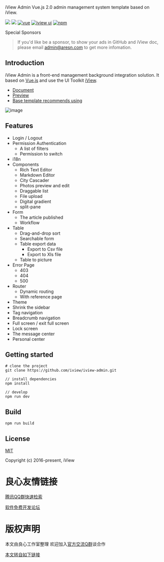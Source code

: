  
     
         
     
 

 
iView Admin
     Vue.js 2.0 admin management system template based on iView. 
 

[![](https://img.shields.io/github/release/iview/iview-admin.svg)](https://github.com/iview/iview-admin/releases)
[![](https://img.shields.io/travis/iview/iview-admin.svg?style=flat-square)](https://travis-ci.org/iview/iview-admin)
[![vue](https://img.shields.io/badge/vue-2.5.17-brightgreen.svg?style=flat-square)](https://github.com/vuejs/vue)
[![iview ui](https://img.shields.io/badge/iview-3.2.2-brightgreen.svg?style=flat-square)](https://github.com/iview/iview)
[![npm](https://img.shields.io/npm/l/express.svg)]()

 Special Sponsors 
 
       
         
           
             
               
             
           
           
             
               
             
           
             
             
               
             
           
         
       
 

> If you'd like be a sponsor, to show your ads in GitHub and iView doc, please email admin@aresn.com to get more infomation.

## Introduction

iView Admin is a front-end management background integration solution. It based on [Vue.js](http://u.720life.cn/g/54145d0471d91890860f7f8463c03046a66c77cd0911e5527fb3fc591bfc25f5) and use the UI Toolkit [iView](http://u.720life.cn/g/54145d0471d91890860f7f8463c03046c77dfb115f76a8da39c86e27313b7fe5).

- [Document](http://u.720life.cn/g/6ad9dbe2a8c4d70d8fb53a14cfcde12a67233e0da1068b2c57b74d21697e114c4d9d85760a3da89279af419aa389dbe9)
- [Preview](http://u.720life.cn/g/db4148208f38c52b0dc58375b7563f962dee7380da29032f75c9995e040666dd)
- [Base template recommends using](http://u.720life.cn/g/54145d0471d91890860f7f8463c030464acd1bc69bca9dfde1b71ae150cc182c82a60517e869b96d1cbc0e827c353f265a50895c433abf0cca20f867e814424b)

![image](https://file.iviewui.com/admin-dist/admin-preview.png)

## Features

- Login / Logout
- Permission Authentication
    - A list of filters
    - Permission to switch
- i18n
- Components
    - Rich Text Editor
    - Markdown Editor
    - City Cascader
    - Photos preview and edit
    - Draggable list
    - File upload
    - Digital gradient
    - split-pane
- Form
    - The article published
    - Workflow
- Table
    - Drag-and-drop sort
    - Searchable form
    - Table export data
        - Export to Csv file
        - Export to Xls file
    - Table to picture
- Error Page
    - 403
    - 404
    - 500
- Router
    - Dynamic routing
    - With reference page
- Theme
- Shrink the sidebar
- Tag navigation
- Breadcrumb navigation
- Full screen / exit full screen
- Lock screen
- The message center
- Personal center

## Getting started
```bush
# clone the project
git clone https://github.com/iview/iview-admin.git

// install dependencies
npm install

// develop
npm run dev
```

## Build
```bush
npm run build
```

## License
[MIT](http://u.720life.cn/g/ba059582536a397f7c573b87c8bea647045b0ef049248233b6f76e909e70200fe7048b25e29c8bab79aeff32ea74556a)

Copyright (c) 2016-present, iView



 # 良心友情链接

[腾讯QQ群快速检索](http://u.720life.cn/s/8cf73f7c)

[软件免费开发论坛](http://u.720life.cn/s/bbb01dc0)

# 版权声明 

本文由良心工作室整理 欢迎加入[官方交流Q群](https://u.720life.cn/s/f2316816)谈合作

[本文转自如下链接](http://u.720life.cn/g/2e71d0f0a5c601172267ba20d3a43c6ea24f8fadb19f3279d4d52a480a32292244ca9974fb654f49861426057c9a52d75151865c7501b358994375936a04e964)